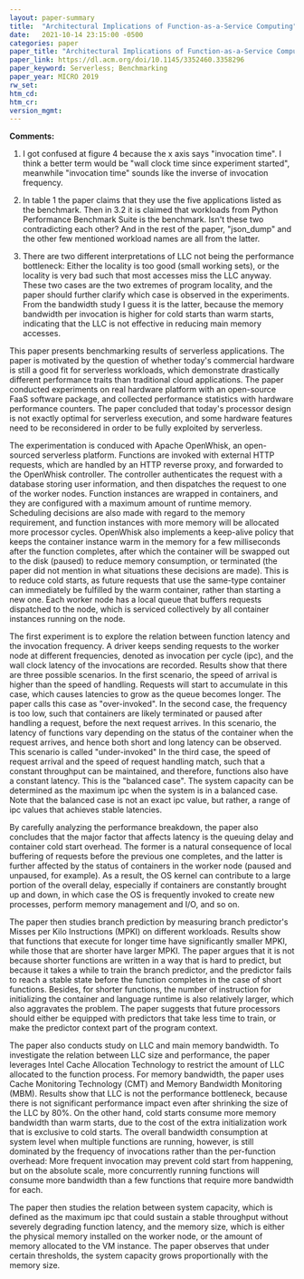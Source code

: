 ```yaml
---
layout: paper-summary
title:  "Architectural Implications of Function-as-a-Service Computing"
date:   2021-10-14 23:15:00 -0500
categories: paper
paper_title: "Architectural Implications of Function-as-a-Service Computing"
paper_link: https://dl.acm.org/doi/10.1145/3352460.3358296
paper_keyword: Serverless; Benchmarking
paper_year: MICRO 2019
rw_set:
htm_cd:
htm_cr:
version_mgmt:
---
```


**Comments:**

1. I got confused at figure 4 because the x axis says "invocation time". I think a better term would be "wall clock 
   time since experiment started", meanwhile "invocation time" sounds like the inverse of invocation frequency.

2. In table 1 the paper claims that they use the five applications listed as the benchmark. Then in 3.2 it is claimed
   that workloads from Python Performance Benchmark Suite is the benchmark. Isn't these two contradicting each other?
   And in the rest of the paper, "json\_dump" and the other few mentioned workload names are all from the latter.

3. There are two different interpretations of LLC not being the performance bottleneck: Either the locality is too
   good (small working sets), or the locality is very bad such that most accesses miss the LLC anyway.
   These two cases are the two extremes of program locality, and the paper should further clarify which case is
   observed in the experiments.
   From the bandwidth study I guess it is the latter, because the memory bandwidth per invocation is higher for 
   cold starts than warm starts, indicating that the LLC is not effective in reducing main memory accesses.

This paper presents benchmarking results of serverless applications. 
The paper is motivated by the question of whether today's commercial hardware is still a good fit for serverless
workloads, which demonstrate drastically different performance traits than traditional cloud applications.
The paper conducted experiments on real hardware platform with an open-source FaaS software package, and collected
performance statistics with hardware performance counters.
The paper concluded that today's processor design is not exactly optimal for serverless execution, and some 
hardware features need to be reconsidered in order to be fully exploited by serverless.

The experimentation is conduced with Apache OpenWhisk, an open-sourced serverless platform. 
Functions are invoked with external HTTP requests, which are handled by an HTTP reverse proxy, and forwarded to the 
OpenWhisk controller. The controller authenticates the request with a database storing user information, and then 
dispatches the request to one of the worker nodes.
Function instances are wrapped in containers, and they are configured with a maximum amount of runtime memory.
Scheduling decisions are also made with regard to the memory requirement, and function instances with more memory
will be allocated more processor cycles.
OpenWhisk also implements a keep-alive policy that keeps the container instance warm in the memory for a few 
milliseconds after the function completes, after which the container will be swapped out to the disk (paused) to reduce
memory consumption, or terminated (the paper did not mention in what situations these decisions are made). 
This is to reduce cold starts, as future requests that use the same-type container can immediately be fulfilled by the
warm container, rather than starting a new one.
Each worker node has a local queue that buffers requests dispatched to the node, which is serviced collectively by all 
container instances running on the node.

The first experiment is to explore the relation between function latency and the invocation frequency.
A driver keeps sending requests to the worker node at different frequencies, denoted as invocation per cycle (ipc), and 
the wall clock latency of the invocations are recorded. 
Results show that there are three possible scenarios. In the first scenario, the speed of arrival is higher than 
the speed of handling. Requests will start to accumulate in this case, which causes latencies to grow as the queue 
becomes longer. The paper calls this case as "over-invoked".
In the second case, the frequency is too low, such that containers are likely terminated or paused after handling a 
request, before the next request arrives. In this scenario, the latency of functions vary depending on the status 
of the container when the request arrives, and hence both short and long latency can be observed.
This scenario is called "under-invoked"
In the third case, the speed of request arrival and the speed of request handling match, such that a constant 
throughput can be maintained, and therefore, functions also have a constant latency.
This is the "balanced case".
The system capacity can be determined as the maximum ipc when the system is in a balanced case. Note that the balanced
case is not an exact ipc value, but rather, a range of ipc values that achieves stable latencies.

By carefully analyzing the performance breakdown, the paper also concludes that the major factor that affects latency is
the queuing delay and container cold start overhead. The former is a natural consequence of local buffering of 
requests before the previous one completes, and the latter is further affected by the status of containers in the 
worker node (paused and unpaused, for example). 
As a result, the OS kernel can contribute to a large portion of the overall delay, especially if containers are 
constantly brought up and down, in which case the OS is frequently invoked to create new processes, perform 
memory management and I/O, and so on.

The paper then studies branch prediction by measuring branch predictor's Misses per Kilo Instructions (MPKI) on
different workloads. Results show that functions that execute for longer time have significantly smaller MPKI,
while those that are shorter have larger MPKI.
The paper argues that it is not because shorter functions are written in a way that is hard to predict, but because
it takes a while to train the branch predictor, and the predictor fails to reach a stable state before the function
completes in the case of short functions.
Besides, for shorter functions, the number of instruction for initializing the container and language runtime is also 
relatively larger, which also aggravates the problem.
The paper suggests that future processors should either be equipped with predictors that take less time to train, or
make the predictor context part of the program context.

The paper also conducts study on LLC and main memory bandwidth. 
To investigate the relation between LLC size and performance, the paper leverages Intel Cache Allocation Technology to 
restrict the amount of LLC allocated to the function process.
For memory bandwidth, the paper uses Cache Monitoring Technology (CMT) and Memory Bandwidth Monitoring (MBM).
Results show that LLC is not the performance bottleneck, because there is not significant performance impact even 
after shrinking the size of the LLC by 80%.
On the other hand, cold starts consume more memory bandwidth than warm starts, due to the cost of the extra 
initialization work that is exclusive to cold starts.
The overall bandwidth consumption at system level when multiple functions are running, however, is still dominated
by the frequency of invocations rather than the per-function overhead: More frequent invocation may prevent cold start
from happening, but on the absolute scale, more concurrently running functions will consume more bandwidth than a few
functions that require more bandwidth for each.

The paper then studies the relation between system capacity, which is defined as the maximum ipc that could sustain
a stable throughput without severely degrading function latency, and the memory size, which is either
the physical memory installed on the worker node, or the amount of memory allocated to the VM instance.
The paper observes that under certain thresholds, the system capacity grows proportionally with the memory size.

